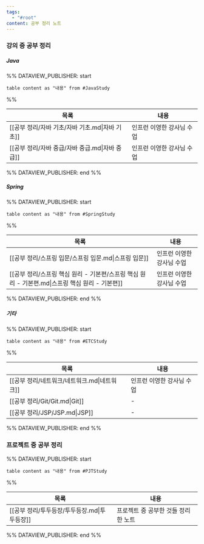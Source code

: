 ```yaml
---
tags:
  - "#root"
content: 공부 정리 노트
---
```




### 강의 중 공부 정리
##### Java
%% DATAVIEW_PUBLISHER: start
```dataview
table content as "내용" from #JavaStudy
```
%%

| 목록                              | 내용             |
| ------------------------------- | -------------- |
| [[공부 정리/자바 기초/자바 기초.md\|자바 기초]] | 인프런 이영한 강사님 수업 |
| [[공부 정리/자바 중급/자바 중급.md\|자바 중급]] | 인프런 이영한 강사님 수업 |

%% DATAVIEW_PUBLISHER: end %%

##### Spring
%% DATAVIEW_PUBLISHER: start
```dataview
table content as "내용" from #SpringStudy
```
%%

| 목록                                                            | 내용             |
| ------------------------------------------------------------- | -------------- |
| [[공부 정리/스프링 입문/스프링 입문.md\|스프링 입문]]                            | 인프런 이영한 강사님 수업 |
| [[공부 정리/스프링 핵심 원리 - 기본편/스프링 핵심 원리 - 기본편.md\|스프링 핵심 원리 - 기본편]] | 인프런 이영한 강사님 수업 |

%% DATAVIEW_PUBLISHER: end %%

##### 기타
%% DATAVIEW_PUBLISHER: start
```dataview
table content as "내용" from #ETCStudy 
```
%%

| 목록                           | 내용             |
| ---------------------------- | -------------- |
| [[공부 정리/네트워크/네트워크.md\|네트워크]] | 인프런 이영한 강사님 수업 |
| [[공부 정리/Git/Git.md\|Git]]    | \-             |
| [[공부 정리/JSP/JSP.md\|JSP]]    | \-             |

%% DATAVIEW_PUBLISHER: end %%

### 프로젝트 중 공부 정리

%% DATAVIEW_PUBLISHER: start
```dataview
table content as "내용" from #PJTStudy 
```
%%

| 목록                           | 내용                   |
| ---------------------------- | -------------------- |
| [[공부 정리/투두등장/투두등장.md\|투두등장]] | 프로젝트 중 공부한 것들 정리한 노트 |

%% DATAVIEW_PUBLISHER: end %%




